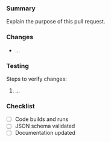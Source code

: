 ### Summary
Explain the purpose of this pull request.

### Changes
- ...

### Testing
Steps to verify changes:
1. ...

### Checklist
- [ ] Code builds and runs
- [ ] JSON schema validated
- [ ] Documentation updated
